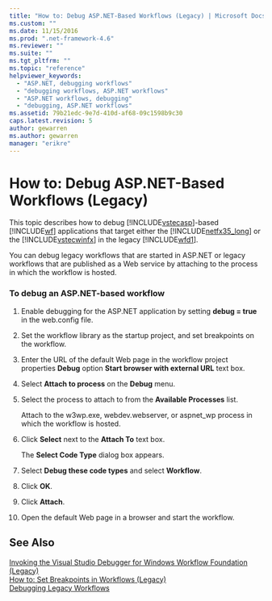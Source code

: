 ```yaml
---
title: "How to: Debug ASP.NET-Based Workflows (Legacy) | Microsoft Docs"
ms.custom: ""
ms.date: 11/15/2016
ms.prod: ".net-framework-4.6"
ms.reviewer: ""
ms.suite: ""
ms.tgt_pltfrm: ""
ms.topic: "reference"
helpviewer_keywords: 
  - "ASP.NET, debugging workflows"
  - "debugging workflows, ASP.NET workflows"
  - "ASP.NET workflows, debugging"
  - "debugging, ASP.NET workflows"
ms.assetid: 79b21edc-9e7d-410d-af68-09c1598b9c30
caps.latest.revision: 5
author: gewarren
ms.author: gewarren
manager: "erikre"
---
```

# How to: Debug ASP.NET-Based Workflows (Legacy)
This topic describes how to debug [!INCLUDE[vstecasp](../includes/vstecasp-md.md)]-based [!INCLUDE[wf](../includes/wf-md.md)] applications that target either the [!INCLUDE[netfx35_long](../includes/netfx35-long-md.md)] or the [!INCLUDE[vstecwinfx](../includes/vstecwinfx-md.md)] in the legacy [!INCLUDE[wfd1](../includes/wfd1-md.md)].  
  
 You can debug legacy workflows that are started in ASP.NET or legacy workflows that are published as a Web service by attaching to the process in which the workflow is hosted.  
  
### To debug an ASP.NET-based workflow  
  
1.  Enable debugging for the ASP.NET application by setting **debug = true** in the web.config file.  
  
2.  Set the workflow library as the startup project, and set breakpoints on the workflow.  
  
3.  Enter the URL of the default Web page in the workflow project properties **Debug** option **Start browser with external URL** text box.  
  
4.  Select **Attach to process** on the **Debug** menu.  
  
5.  Select the process to attach to from the **Available Processes** list.  
  
     Attach to the w3wp.exe, webdev.webserver, or aspnet_wp process in which the workflow is hosted.  
  
6.  Click **Select** next to the **Attach To** text box.  
  
     The **Select Code Type** dialog box appears.  
  
7.  Select **Debug these code types** and select **Workflow**.  
  
8.  Click **OK**.  
  
9. Click **Attach**.  
  
10. Open the default Web page in a browser and start the workflow.  
  
## See Also  
 [Invoking the Visual Studio Debugger for Windows Workflow Foundation (Legacy)](../workflow-designer/invoking-the-visual-studio-debugger-for-windows-workflow-foundation-legacy.md)   
 [How to: Set Breakpoints in Workflows (Legacy)](../workflow-designer/how-to-set-breakpoints-in-workflows-legacy.md)   
 [Debugging Legacy Workflows](../workflow-designer/debugging-legacy-workflows.md)